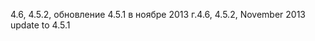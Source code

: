 <span data-ttu-id="43458-101">4.6, 4.5.2, обновление 4.5.1 в ноябре 2013 г.</span><span class="sxs-lookup"><span data-stu-id="43458-101">4.6, 4.5.2, November 2013 update to 4.5.1</span></span>